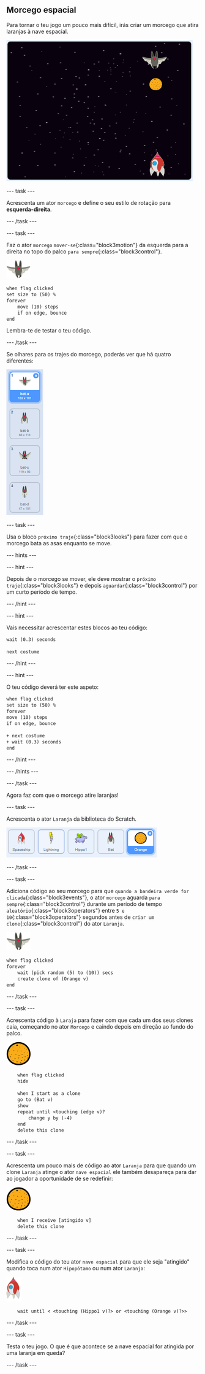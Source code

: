 ## Morcego espacial

Para tornar o teu jogo um pouco mais difícil, irás criar um morcego que atira laranjas à nave espacial.

![um morcego a atirar uma laranja à nave espacial](images/bat-oranges.png)

--- task ---

Acrescenta um ator ` morcego ` e define o seu estilo de rotação para **esquerda-direita**.

--- /task ---

--- task ---

Faz o ator `morcego` `mover-se`{:class="block3motion"} da esquerda para a direita no topo do palco `para sempre`{:class="block3control"}.

![ator morcego](images/bat-sprite.png)

```blocks3
when flag clicked
set size to (50) %
forever
    move (10) steps
    if on edge, bounce
end
```

Lembra-te de testar o teu código.

--- /task ---

Se olhares para os trajes do morcego, poderás ver que há quatro diferentes:

![captura de ecrã](images/invaders-bat-costume.png)

--- task ---

Usa o bloco `próximo traje`{:class="block3looks"} para fazer com que o morcego bata as asas enquanto se move.

--- hints ---

--- hint ---

Depois de o morcego se mover, ele deve mostrar o `próximo traje`{:class="block3looks"} e depois `aguardar`{:class="block3control"} por um curto período de tempo.

--- /hint ---

--- hint ---

Vais necessitar acrescentar estes blocos ao teu código:

```blocks3
wait (0.3) seconds

next costume
```

--- /hint ---

--- hint ---

O teu código deverá ter este aspeto:

```blocks3
when flag clicked
set size to (50) %
forever
move (10) steps
if on edge, bounce

+ next costume
+ wait (0.3) seconds
end
```

--- /hint ---

--- /hints ---

--- /task ---

Agora faz com que o morcego atire laranjas!

--- task ---

Acrescenta o ator `Laranja` da biblioteca do Scratch.

![captura de ecrã](images/invaders-orange.png)

--- /task ---

--- task ---

Adiciona código ao seu morcego para que `quando a bandeira verde for clicada`{:class="block3events"}, o ator `morcego` aguarda `para sempre`{:class="block3control"} durante um período de tempo `aleatório`{:class="block3operators"} entre `5 e 10`{:class="block3operators"} segundos antes de `criar um clone`{:class="block3control"} do ator `Laranja`.

![ator morcego](images/bat-sprite.png)

```blocks3
when flag clicked
forever
    wait (pick random (5) to (10)) secs
    create clone of (Orange v)
end
```

--- /task ---

--- task ---

Acrescenta código à `Laraja` para fazer com que cada um dos seus clones caia, começando no ator `Morcego` e caindo depois em direção ao fundo do palco.

![ator laranja](images/orange-sprite.png)

```blocks3
    when flag clicked
    hide

    when I start as a clone
    go to (Bat v)
    show
    repeat until <touching (edge v)?
        change y by (-4)
    end
    delete this clone
```

--- /task ---

--- task ---

Acrescenta um pouco mais de código ao ator `Laranja` para que quando um clone `Laranja` atinge o ator `nave espacial` ele também desapareça para dar ao jogador a oportunidade de se redefinir:

![ator laranja](images/orange-sprite.png)

```blocks3
    when I receive [atingido v]
    delete this clone
```

--- /task ---

--- task ---

Modifica o código do teu ator `nave espacial` para que ele seja "atingido" quando toca num ator `Hipopótamo` ou num ator `Laranja`:

![ator Foguetão](images/rocket-sprite.png)

```blocks3
    wait until < <touching (Hippo1 v)?> or <touching (Orange v)?>>
```

--- /task ---

--- task ---

Testa o teu jogo. O que é que acontece se a nave espacial for atingida por uma laranja em queda?

--- /task ---